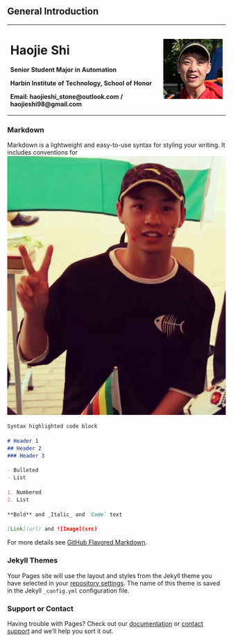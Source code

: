 ## General Introduction

<table border="0">
  <tr>
    <td width="70%">
      <h1>Haojie Shi</h1>
      <p><b>Senior Student Major in Automation</b></p>
      <p><b>Harbin Institute of Technology, School of Honor</b></p>
      <p><b>Email: haojieshi_stone@outlook.com / haojieshi98@gmail.com</b></p>
    </td>
    <td width="30%">
      <img src="/photo1.jpg" width="100%">
    </td>
  </tr>
</table>

### Markdown

Markdown is a lightweight and easy-to-use syntax for styling your writing. It includes conventions for
![Image](https://github.com/HaojieSHI98/Haojie-SHI/blob/master/selfphoto.jpg)
```markdown
Syntax highlighted code block

# Header 1
## Header 2
### Header 3

- Bulleted
- List

1. Numbered
2. List

**Bold** and _Italic_ and `Code` text

[Link](url) and ![Image](src)
```

For more details see [GitHub Flavored Markdown](https://guides.github.com/features/mastering-markdown/).

### Jekyll Themes

Your Pages site will use the layout and styles from the Jekyll theme you have selected in your [repository settings](https://github.com/HaojieSHI98/Haojie-SHI/settings). The name of this theme is saved in the Jekyll `_config.yml` configuration file.

### Support or Contact

Having trouble with Pages? Check out our [documentation](https://help.github.com/categories/github-pages-basics/) or [contact support](https://github.com/contact) and we’ll help you sort it out.
